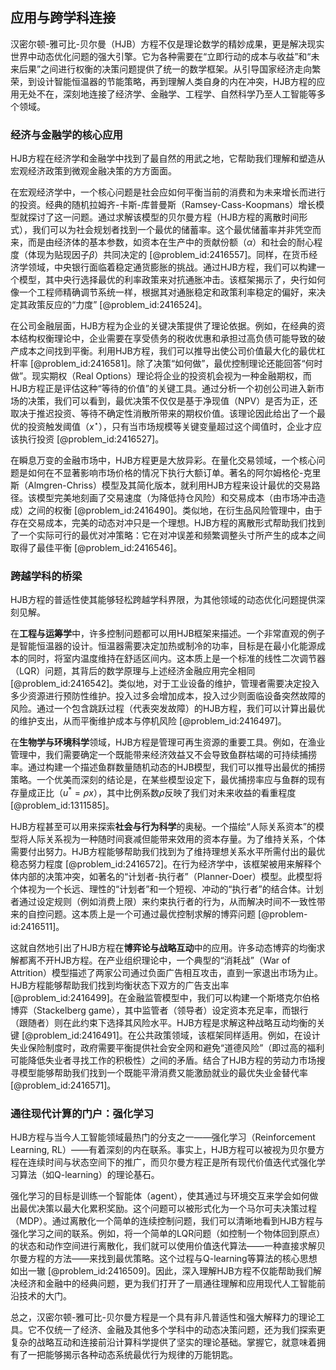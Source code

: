 ## 应用与跨学科连接

汉密尔顿-雅可比-贝尔曼（HJB）方程不仅是理论数学的精妙成果，更是解决现实世界中动态优化问题的强大引擎。它为各种需要在“立即行动的成本与收益”和“未来后果”之间进行权衡的决策问题提供了统一的数学框架。从引导国家经济走向繁荣，到设计智能恒温器的节能策略，再到理解人类自身的内在冲突，HJB方程的应用无处不在，深刻地连接了经济学、金融学、工程学、自然科学乃至人工智能等多个领域。

### 经济与金融学的核心应用

HJB方程在经济学和金融学中找到了最自然的用武之地，它帮助我们理解和塑造从宏观经济政策到微观金融决策的方方面面。

在宏观经济学中，一个核心问题是社会应如何平衡当前的消费和为未来增长而进行的投资。经典的随机拉姆齐-卡斯-库普曼斯（Ramsey-Cass-Koopmans）增长模型就探讨了这一问题。通过求解该模型的贝尔曼方程（HJB方程的离散时间形式），我们可以为社会规划者找到一个最优的储蓄率。这个最优储蓄率并非凭空而来，而是由经济体的基本参数，如资本在生产中的贡献份额（$α$）和社会的耐心程度（体现为贴现因子$β$）共同决定的 [@problem_id:2416557]。同样，在货币经济学领域，中央银行面临着稳定通货膨胀的挑战。通过HJB方程，我们可以构建一个模型，其中央行选择最优的利率政策来对抗通胀冲击。该框架揭示了，央行如何像一个工程师精确调节系统一样，根据其对通胀稳定和政策利率稳定的偏好，来决定其政策反应的“力度” [@problem_id:2416524]。

在公司金融层面，HJB方程为企业的关键决策提供了理论依据。例如，在经典的资本结构权衡理论中，企业需要在享受债务的税收优惠和承担过高负债可能导致的破产成本之间找到平衡。利用HJB方程，我们可以推导出使公司价值最大化的最优杠杆率 [@problem_id:2416581]。除了决策“如何做”，最优控制理论还能回答“何时做”。现实期权（Real Options）理论将企业的投资机会视为一种金融期权，而HJB方程正是评估这种“等待的价值”的关键工具。通过分析一个初创公司进入新市场的决策，我们可以看到，最优决策不仅仅是基于净现值（NPV）是否为正，还取决于推迟投资、等待不确定性消散所带来的期权价值。该理论因此给出了一个最优的投资触发阈值（$x^⋆$），只有当市场规模等关键变量超过这个阈值时，企业才应该执行投资 [@problem_id:2416527]。

在瞬息万变的金融市场中，HJB方程更是大放异彩。在量化交易领域，一个核心问题是如何在不显著影响市场价格的情况下执行大额订单。著名的阿尔姆格伦-克里斯（Almgren-Chriss）模型及其简化版本，就利用HJB方程来设计最优的交易路径。该模型完美地刻画了交易速度（为降低持仓风险）和交易成本（由市场冲击造成）之间的权衡 [@problem_id:2416490]。类似地，在衍生品风险管理中，由于存在交易成本，完美的动态对冲只是一个理想。HJB方程的离散形式帮助我们找到了一个实际可行的最优对冲策略：它在对冲误差和频繁调整头寸所产生的成本之间取得了最佳平衡 [@problem_id:2416546]。

### 跨越学科的桥梁

HJB方程的普适性使其能够轻松跨越学科界限，为其他领域的动态优化问题提供深刻见解。

在**工程与运筹学**中，许多控制问题都可以用HJB框架来描述。一个非常直观的例子是智能恒温器的设计。恒温器需要决定加热或制冷的功率，目标是在最小化能源成本的同时，将室内温度维持在舒适区间内。这本质上是一个标准的线性二次调节器（LQR）问题，其背后的数学原理与上述经济金融应用完全相同 [@problem_id:2416542]。类似地，对于工业设备的维护，管理者需要决定投入多少资源进行预防性维护。投入过多会增加成本，投入过少则面临设备突然故障的风险。通过一个包含跳跃过程（代表突发故障）的HJB方程，我们可以计算出最优的维护支出，从而平衡维护成本与停机风险 [@problem_id:2416497]。

在**生物学与环境科学**领域，HJB方程是管理可再生资源的重要工具。例如，在渔业管理中，我们需要确定一个既能带来经济效益又不会导致鱼群枯竭的可持续捕捞率。通过构建一个描述鱼群数量随机动态的HJB模型，我们可以推导出最优的捕捞策略。一个优美而深刻的结论是，在某些模型设定下，最优捕捞率应与鱼群的现有存量成正比（$u^* = \rho x$），其中比例系数$\rho$反映了我们对未来收益的看重程度 [@problem_id:1311585]。

HJB方程甚至可以用来探索**社会与行为科学**的奥秘。一个描绘“人际关系资本”的模型将人际关系视为一种随时间衰减但能带来效用的资本存量。为了维持关系，个体需要付出努力。HJB方程能够帮助我们找到为了维持理想关系水平所需付出的最优稳态努力程度 [@problem_id:2416572]。在行为经济学中，该框架被用来解释个体内部的决策冲突，如著名的“计划者-执行者”（Planner-Doer）模型。此模型将个体视为一个长远、理性的“计划者”和一个短视、冲动的“执行者”的结合体。计划者通过设定规则（例如消费上限）来约束执行者的行为，从而解决时间不一致性带来的自控问题。这本质上是一个可通过最优控制求解的博弈问题 [@problem-id:2416511]。

这就自然地引出了HJB方程在**博弈论与战略互动**中的应用。许多动态博弈的均衡求解都离不开HJB方程。在产业组织理论中，一个典型的“消耗战”（War of Attrition）模型描述了两家公司通过负面广告相互攻击，直到一家退出市场为止。HJB方程能够帮助我们找到均衡状态下双方的广告支出率 [@problem_id:2416499]。在金融监管模型中，我们可以构建一个斯塔克尔伯格博弈（Stackelberg game），其中监管者（领导者）设定资本充足率，而银行（跟随者）则在此约束下选择其风险水平。HJB方程是求解这种战略互动均衡的关键 [@problem_id:2416491]。在公共政策领域，该框架同样适用。例如，在设计失业保险制度时，政府需要平衡提供社会安全网和避免“道德风险”（即过高的福利可能降低失业者寻找工作的积极性）之间的矛盾。结合了HJB方程的劳动力市场搜寻模型能够帮助我们找到一个既能平滑消费又能激励就业的最优失业金替代率 [@problem_id:2416571]。

### 通往现代计算的门户：强化学习

HJB方程与当今人工智能领域最热门的分支之一——强化学习（Reinforcement Learning, RL）——有着深刻的内在联系。事实上，HJB方程可以被视为贝尔曼方程在连续时间与状态空间下的推广，而贝尔曼方程正是所有现代价值迭代式强化学习算法（如Q-learning）的理论基石。

强化学习的目标是训练一个智能体（agent），使其通过与环境交互来学会如何做出最优决策以最大化累积奖励。这个问题可以被形式化为一个马尔可夫决策过程（MDP）。通过离散化一个简单的连续控制问题，我们可以清晰地看到HJB方程与强化学习之间的联系。例如，将一个简单的LQR问题（如控制一个物体回到原点）的状态和动作空间进行离散化，我们就可以使用价值迭代算法——一种直接求解贝尔曼方程的方法——来找到最优策略。这个过程与Q-learning等算法的核心思想如出一辙 [@problem_id:2416509]。因此，深入理解HJB方程不仅能帮助我们解决经济和金融中的经典问题，更为我们打开了一扇通往理解和应用现代人工智能前沿技术的大门。

总之，汉密尔顿-雅可比-贝尔曼方程是一个具有非凡普适性和强大解释力的理论工具。它不仅统一了经济、金融及其他多个学科中的动态决策问题，还为我们探索更复杂的战略互动和连接前沿计算科学提供了坚实的理论基础。掌握它，就意味着拥有了一把能够揭示各种动态系统最优行为规律的万能钥匙。